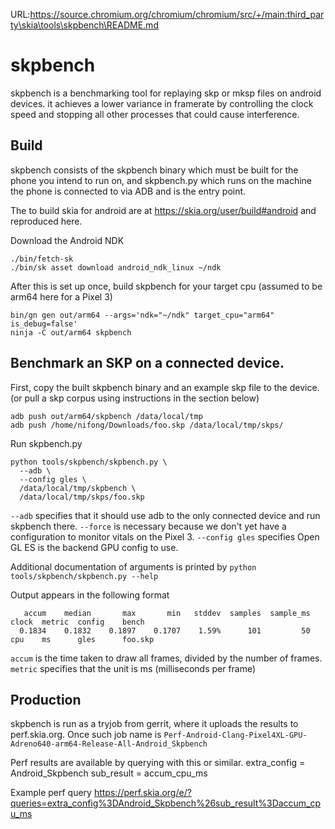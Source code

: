 URL:https://source.chromium.org/chromium/chromium/src/+/main:third_party\skia\tools\skpbench\README.md
# skpbench

skpbench is a benchmarking tool for replaying skp or mksp files on android devices.
it achieves a lower variance in framerate by controlling the clock speed and stopping
all other processes that could cause interference.

## Build

skpbench consists of the skpbench binary which must be built for the phone you intend to run on,
and skpbench.py which runs on the machine the phone is connected to via ADB and is the entry point.

The to build skia for android are at https://skia.org/user/build#android and reproduced here.

Download the Android NDK

```
./bin/fetch-sk
./bin/sk asset download android_ndk_linux ~/ndk
```

After this is set up once, build skpbench for your target cpu (assumed to be arm64 here for a Pixel 3)

```
bin/gn gen out/arm64 --args='ndk="~/ndk" target_cpu="arm64" is_debug=false'
ninja -C out/arm64 skpbench
```

## Benchmark an SKP on a connected device.

First, copy the built skpbench binary and an example skp file to the device.
(or pull a skp corpus using instructions in the section below)

```
adb push out/arm64/skpbench /data/local/tmp
adb push /home/nifong/Downloads/foo.skp /data/local/tmp/skps/
```

Run skpbench.py

```
python tools/skpbench/skpbench.py \
  --adb \
  --config gles \
  /data/local/tmp/skpbench \
  /data/local/tmp/skps/foo.skp
```

`--adb` specifies that it should use adb to the only connected device and run skpbench there.
`--force` is necessary because we don't yet have a configuration to monitor vitals on the Pixel 3.
`--config gles` specifies Open GL ES is the backend GPU config to use.

Additional documentation of arguments is printed by `python tools/skpbench/skpbench.py --help`

Output appears in the following format
```
   accum    median       max       min   stddev  samples  sample_ms  clock  metric  config    bench
  0.1834    0.1832    0.1897    0.1707    1.59%      101         50  cpu    ms      gles      foo.skp
```

`accum` is the time taken to draw all frames, divided by the number of frames.
`metric` specifies that the unit is ms (milliseconds per frame)

## Production

skpbench is run as a tryjob from gerrit, where it uploads the results to perf.skia.org.
Once such job name is `Perf-Android-Clang-Pixel4XL-GPU-Adreno640-arm64-Release-All-Android_Skpbench`

Perf results are available by querying with this or similar.
  extra_config = Android_Skpbench
  sub_result = accum_cpu_ms

Example perf query
https://perf.skia.org/e/?queries=extra_config%3DAndroid_Skpbench%26sub_result%3Daccum_cpu_ms
